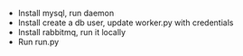 - Install mysql, run daemon
- Install create a db user, update worker.py with credentials
- Install rabbitmq, run it locally
- Run run.py
